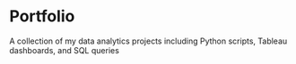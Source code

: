 # Portfolio
A collection of my data analytics projects including Python scripts, Tableau dashboards, and SQL queries
